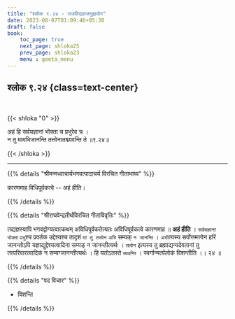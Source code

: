 ```yaml
---
title: "श्लोक ९.२४ - राजविद्यराजगुह्ययोग"
date: 2023-08-07T01:09:46+05:30
draft: false
book:
    toc_page: true
    next_page: shloka25
    prev_page: shloka23
    menu : geeta_menu
---
```




## श्लोक ९.२४ {class=text-center}

<br/>

{{< shloka  "0"  >}}

अहं हि सर्वयज्ञानां भोक्ता च प्रभुरेव च ।   
न तु मामभिजानन्ति तत्त्वेनातश्च्यवन्ति ते ॥९.२४॥

{{< /shloka >}}

---


{{% details "श्रीमन्मध्वाचार्यभगवत्पादाचर्य विरचित  गीताभाष्य" %}}

कारणमाह विधिपूर्वकत्वे -- अहं हीति।

{{% /details %}}



{{% details "श्रीराघवेन्द्रतीर्थविरचित गीताविवृतिः" %}}

तद्यज्ञस्यापि भगवद्वोग्यत्वात्कथम् 
अविधिपूर्वकतेत्यतः अविधिपूर्वकत्वे
कारणमाह ॥ **अहं हीति** । `सर्वयज्ञानां` `भोक्ता` 
`प्रभु`श्च प्रवर्तक उद्देश्यश्च तादृशं 
`मां तु तत्त्वेन` `अभि` सम्यक्‌ `न जानन्ति` । 
`अभी`त्यस्य सर्वोत्तमत्त्वेन हरिं जानन्तोऽपि 
यज्ञाद्युद्देश्यत्वादिना सम्यङ्‌ न जानन्तीत्यर्थः । 
`तत्वेन` इत्यस्य तु ब्रह्माद्यन्यदेवतानां तु 
तत्परिवारत्वादिकं न सम्यग्जानन्तीत्यर्थः । 
हि यतोऽतस्ते `च्यवन्ति` ।
स्वर्गान्मर्त्यलोकं विशन्तीति ।। २४ ॥

{{% /details %}}



{{% details "पद विचार" %}}

- विशन्ति

{{% /details %}}
